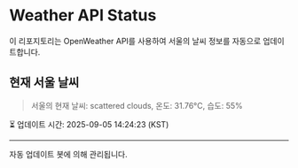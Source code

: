 
# Weather API Status

이 리포지토리는 OpenWeather API를 사용하여 서울의 날씨 정보를 자동으로 업데이트합니다.

## 현재 서울 날씨
> 서울의 현재 날씨: scattered clouds, 온도: 31.76°C, 습도: 55%

⏳ 업데이트 시간: 2025-09-05 14:24:23 (KST)

---
자동 업데이트 봇에 의해 관리됩니다.
